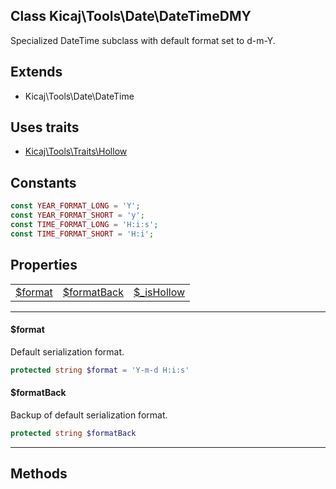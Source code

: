 ## Class Kicaj\Tools\Date\DateTimeDMY
Specialized DateTime subclass with default format set to d-m-Y.

## Extends

- Kicaj\Tools\Date\DateTime

## Uses traits

- [Kicaj\Tools\Traits\Hollow](Kicaj-Tools-Traits-Hollow.md)

## Constants

```php
const YEAR_FORMAT_LONG = 'Y';
const YEAR_FORMAT_SHORT = 'y';
const TIME_FORMAT_LONG = 'H:i:s';
const TIME_FORMAT_SHORT = 'H:i';
```

## Properties

|                              |                              |                              |
| ---------------------------- | ---------------------------- | ---------------------------- |
|      [$format](#format)      |  [$formatBack](#formatback)  |   [$_isHollow](#_ishollow)   |

-------

#### $format
Default serialization format.

```php
protected string $format = 'Y-m-d H:i:s'
```

#### $formatBack
Backup of default serialization format.

```php
protected string $formatBack
```

-------
## Methods
